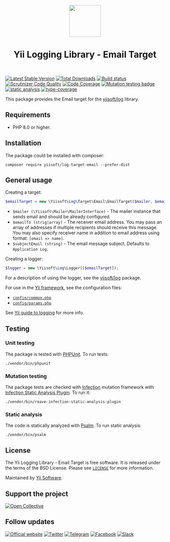 <p align="center">
    <a href="https://github.com/yiisoft" target="_blank">
        <img src="https://yiisoft.github.io/docs/images/yii_logo.svg" height="100px">
    </a>
    <h1 align="center">Yii Logging Library - Email Target</h1>
    <br>
</p>

[![Latest Stable Version](https://poser.pugx.org/yiisoft/log-target-email/v/stable.png)](https://packagist.org/packages/yiisoft/log-target-email)
[![Total Downloads](https://poser.pugx.org/yiisoft/log-target-email/downloads.png)](https://packagist.org/packages/yiisoft/log-target-email)
[![Build status](https://github.com/yiisoft/log-target-email/workflows/build/badge.svg)](https://github.com/yiisoft/log-target-email/actions?query=workflow%3Abuild)
[![Scrutinizer Code Quality](https://scrutinizer-ci.com/g/yiisoft/log-target-email/badges/quality-score.png?b=master)](https://scrutinizer-ci.com/g/yiisoft/log-target-email/?branch=master)
[![Code Coverage](https://scrutinizer-ci.com/g/yiisoft/log-target-email/badges/coverage.png?b=master)](https://scrutinizer-ci.com/g/yiisoft/log-target-email/?branch=master)
[![Mutation testing badge](https://img.shields.io/endpoint?style=flat&url=https%3A%2F%2Fbadge-api.stryker-mutator.io%2Fgithub.com%2Fyiisoft%2Flog-target-email%2Fmaster)](https://dashboard.stryker-mutator.io/reports/github.com/yiisoft/log-target-email/master)
[![static analysis](https://github.com/yiisoft/log-target-email/workflows/static%20analysis/badge.svg)](https://github.com/yiisoft/log-target-email/actions?query=workflow%3A%22static+analysis%22)
[![type-coverage](https://shepherd.dev/github/yiisoft/log-target-email/coverage.svg)](https://shepherd.dev/github/yiisoft/log-target-email)

This package provides the Email target for the [yiisoft/log](https://github.com/yiisoft/log) library.

## Requirements

- PHP 8.0 or higher.

## Installation

The package could be installed with composer:

```
composer require yiisoft/log-target-email --prefer-dist
```

## General usage

Creating a target:

```php
$emailTarget = new \Yiisoft\Log\Target\Email\EmailTarget($mailer, $emailTo, $subjectEmail);
```

- `$mailer (\Yiisoft\Mailer\MailerInterface)` - The mailer instance that sends email and should be already configured.
- `$emailTo (strig|array)` - The receiver email address.
  You may pass an array of addresses if multiple recipients should receive this message.
  You may also specify receiver name in addition to email address using format: `[email => name]`.
- `$subjectEmail (string)` - The email message subject. Defaults to `Application Log`.

Creating a logger:

```php
$logger = new \Yiisoft\Log\Logger([$emailTarget]);
```

For a description of using the logger, see the [yiisoft/log](https://github.com/yiisoft/log) package.

For use in the [Yii framework](http://www.yiiframework.com/), see the configuration files:

- [`config/common.php`](https://github.com/yiisoft/log-target-email/blob/master/config/common.php)
- [`config/params.php`](https://github.com/yiisoft/log-target-email/blob/master/config/params.php)

See [Yii guide to logging](https://github.com/yiisoft/docs/blob/master/guide/en/runtime/logging.md) for more info.

## Testing

### Unit testing

The package is tested with [PHPUnit](https://phpunit.de/). To run tests:

```shell
./vendor/bin/phpunit
```

### Mutation testing

The package tests are checked with [Infection](https://infection.github.io/) mutation framework with
[Infection Static Analysis Plugin](https://github.com/Roave/infection-static-analysis-plugin). To run it:

```shell
./vendor/bin/roave-infection-static-analysis-plugin
```

### Static analysis

The code is statically analyzed with [Psalm](https://psalm.dev/). To run static analysis:

```shell
./vendor/bin/psalm
```

## License

The Yii Logging Library - Email Target is free software. It is released under the terms of the BSD License.
Please see [`LICENSE`](./LICENSE.md) for more information.

Maintained by [Yii Software](https://www.yiiframework.com/).

## Support the project

[![Open Collective](https://img.shields.io/badge/Open%20Collective-sponsor-7eadf1?logo=open%20collective&logoColor=7eadf1&labelColor=555555)](https://opencollective.com/yiisoft)

## Follow updates

[![Official website](https://img.shields.io/badge/Powered_by-Yii_Framework-green.svg?style=flat)](https://www.yiiframework.com/)
[![Twitter](https://img.shields.io/badge/twitter-follow-1DA1F2?logo=twitter&logoColor=1DA1F2&labelColor=555555?style=flat)](https://twitter.com/yiiframework)
[![Telegram](https://img.shields.io/badge/telegram-join-1DA1F2?style=flat&logo=telegram)](https://t.me/yii3en)
[![Facebook](https://img.shields.io/badge/facebook-join-1DA1F2?style=flat&logo=facebook&logoColor=ffffff)](https://www.facebook.com/groups/yiitalk)
[![Slack](https://img.shields.io/badge/slack-join-1DA1F2?style=flat&logo=slack)](https://yiiframework.com/go/slack)
